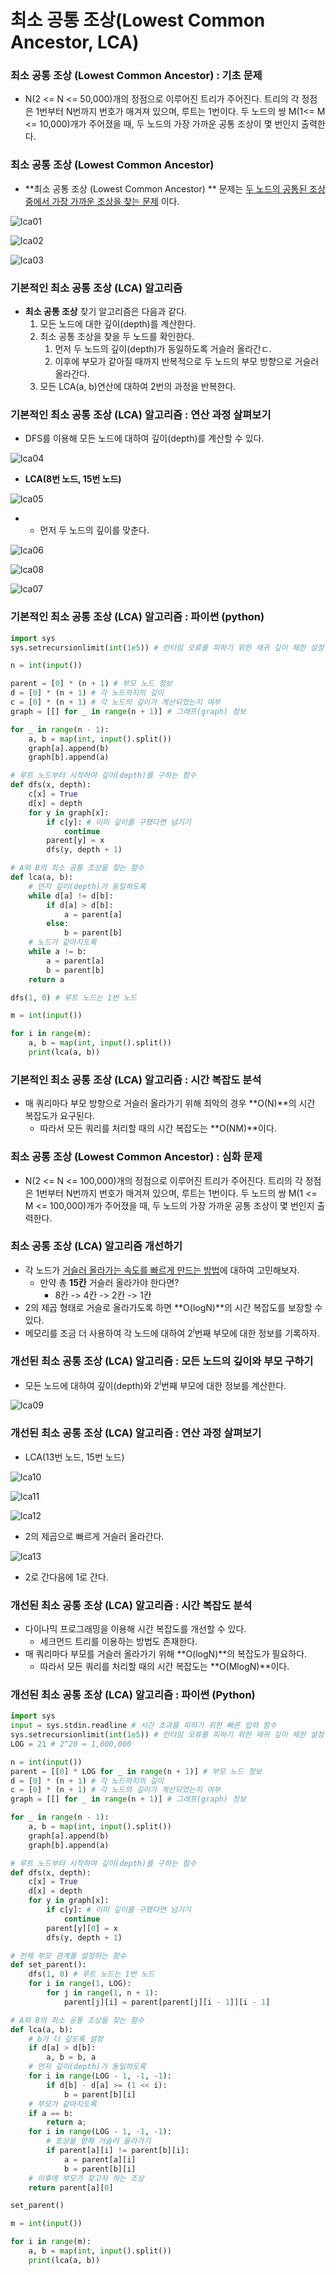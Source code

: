 # 최소 공통 조상(Lowest Common Ancestor, LCA) 

### 최소 공통 조상 (Lowest Common Ancestor) : 기초 문제

- N(2 <= N <= 50,000)개의 정점으로 이루어진 트리가 주어진다. 트리의 각 정점은 1번부터 N번까지 번호가 매겨져 있으며, 루트는 1번이다. 두 노드의 쌍 M(1<= M <= 10,000)개가 주어졌을 때, 두 노드의 가장 가까운 공통 조상이 몇 번인지  출력한다.

### 최소 공통 조상 (Lowest Common Ancestor) 

- **최소 공통 조상 (Lowest Common Ancestor) ** 문제는 <u>두 노드의 공통된 조상 중에서 가장 가까운 조상을 찾는 문제</u> 이다.

![lca01](./img/lca01.jpg)

![lca02](./img/lca02.jpg)

![lca03](./img/lca03.jpg)

### 기본적인 최소 공통 조상 (LCA) 알고리즘

- **최소 공통 조상** 찾기 알고리즘은 다음과 같다.
  1. 모든 노드에 대한 깊이(depth)를 계산한다.
  2. 최소 공통 조상을 찾을 두 노드를 확인한다.
     1. 먼저 두 노드의 깊이(depth)가 동일하도록 거슬러 올라간ㄷ.
     2. 이후에 부모가 같아질 때까지 반복적으로 두 노드의 부모 방향으로 거슬러 올라간다.
  3. 모든 LCA(a, b)연산에 대하여 2번의 과정을 반복한다.

### 기본적인 최소 공통 조상 (LCA) 알고리즘 : 연산 과정 살펴보기

- DFS를 이용해 모든 노드에 대하여 깊이(depth)를 계산할 수 있다.

![lca04](./img/lca04.jpg)

- **LCA(8번 노드, 15번 노드)**

![lca05](./img/lca05.jpg)

- - 먼저 두 노드의 깊이를 맞춘다.

![lca06](./img/lca06.jpg)

![lca08](./img/lca08.jpg)

![lca07](./img/lca07.jpg)

### 기본적인 최소 공통 조상 (LCA) 알고리즘 : 파이썬 (python)

```python
import sys
sys.setrecursionlimit(int(1e5)) # 런타임 오류를 피하기 위한 재귀 깊이 제한 설정

n = int(input())

parent = [0] * (n + 1) # 부모 노드 정보
d = [0] * (n + 1) # 각 노드까지의 깊이
c = [0] * (n + 1) # 각 노드의 깊이가 계산되었는지 여부
graph = [[] for _ in range(n + 1)] # 그래프(graph) 정보

for _ in range(n - 1):
    a, b = map(int, input().split())
    graph[a].append(b)
    graph[b].append(a)

# 루트 노드부터 시작하여 깊이(depth)를 구하는 함수
def dfs(x, depth):
    c[x] = True
    d[x] = depth
    for y in graph[x]:
        if c[y]: # 이미 깊이를 구했다면 넘기기
            continue
        parent[y] = x
        dfs(y, depth + 1)

# A와 B의 최소 공통 조상을 찾는 함수
def lca(a, b):
    # 먼저 깊이(depth)가 동일하도록
    while d[a] != d[b]:
        if d[a] > d[b]:
            a = parent[a]
        else:
            b = parent[b]
    # 노드가 같아지도록
    while a != b:
        a = parent[a]
        b = parent[b]
    return a

dfs(1, 0) # 루트 노드는 1번 노드

m = int(input())

for i in range(m):
    a, b = map(int, input().split())
    print(lca(a, b))
```

### 기본적인 최소 공통 조상 (LCA) 알고리즘 : 시간 복잡도 분석

- 매 쿼리마다 부모 방향으로 거슬러 올라가기 위해 최악의 경우 **O(N)**의 시간 복잡도가 요구된다.
  - 따라서 모든 쿼리를 처리할 때의 시간 복잡도는 **O(NM)**이다.

### 최소 공통 조상 (Lowest Common Ancestor) : 심화 문제

- N(2 <= N <= 100,000)개의 정점으로 이루어진 트리가 주어진다. 트리의 각 정점은 1번부터 N번까지 번호가 매겨져 있으며, 루트는 1번이다. 두 노드의 쌍 M(1 <= M <= 100,000)개가 주어졌을 때, 두 노드의 가장 가까운 공통 조상이 몇 번인지 출력한다.

### 최소 공통 조상 (LCA) 알고리즘 개선하기

- 각 노드가 <u>거슬러 올라가는 속도를 빠르게 만드는 방법</u>에 대하여 고민해보자.
  - 만약 총 **15칸** 거슬러 올라가야 한다면?
    - 8칸 -> 4칸 -> 2칸 -> 1칸
- 2의 제곱 형태로 거슬로 올라가도록 하면 **O(logN)**의 시간 복잡도를 보장할 수 있다.
- 메모리를 조금 더 사용하여 각 노드에 대하여 2<sup>_i_</sup>번째 부모에 대한 정보를 기록하자.

### 개선된 최소 공통 조상 (LCA) 알고리즘 : 모든 노드의 깊이와 부모 구하기

- 모든 노드에 대하여 깊이(depth)와 2<sup>_i_</sup>번째 부모에 대한 정보를 계산한다.

![lca09](./img/lca09.jpg)

### 개선된 최소 공통 조상 (LCA) 알고리즘 : 연산 과정 살펴보기

- LCA(13번 노드, 15번 노드)

![lca10](./img/lca10.jpg)

![lca11](./img/lca11.jpg)

![lca12](./img/lca12.jpg)

- 2의 제곱으로 빠르게 거슬러 올라간다.

![lca13](./img/lca13.jpg)

- 2로 간다음에 1로 간다.

### 개선된 최소 공통 조상 (LCA) 알고리즘 : 시간 복잡도 분석

- 다이나믹 프로그래밍을 이용해 시간 복잡도를 개선할 수 있다.
  - 세크먼드 트리를 이용하는 방법도 존재한다.
- 매 쿼리마다 부모를 거슬러 올라가기 위해 **O(logN)**의 복잡도가 필요하다.
  - 따라서 모든 쿼리를 처리할 때의 시간 복잡도는 **O(MlogN)**이다.

### 개선된 최소 공통 조상 (LCA) 알고리즘 : 파이썬 (Python)

```python
import sys
input = sys.stdin.readline # 시간 초과를 피하기 위한 빠른 입력 함수
sys.setrecursionlimit(int(1e5)) # 런타임 오류를 피하기 위한 재귀 깊이 제한 설정
LOG = 21 # 2^20 = 1,000,000

n = int(input())
parent = [[0] * LOG for _ in range(n + 1)] # 부모 노드 정보
d = [0] * (n + 1) # 각 노드까지의 깊이
c = [0] * (n + 1) # 각 노드의 깊이가 계산되었는지 여부
graph = [[] for _ in range(n + 1)] # 그래프(graph) 정보

for _ in range(n - 1):
    a, b = map(int, input().split())
    graph[a].append(b)
    graph[b].append(a)

# 루트 노드부터 시작하여 깊이(depth)를 구하는 함수
def dfs(x, depth):
    c[x] = True
    d[x] = depth
    for y in graph[x]:
        if c[y]: # 이미 깊이를 구했다면 넘기기
            continue
        parent[y][0] = x
        dfs(y, depth + 1)

# 전체 부모 관계를 설정하는 함수
def set_parent():
    dfs(1, 0) # 루트 노드는 1번 노드
    for i in range(1, LOG):
        for j in range(1, n + 1):
            parent[j][i] = parent[parent[j][i - 1]][i - 1]

# A와 B의 최소 공통 조상을 찾는 함수
def lca(a, b):
    # b가 더 깊도록 설정
    if d[a] > d[b]:
        a, b = b, a
    # 먼저 깊이(depth)가 동일하도록
    for i in range(LOG - 1, -1, -1):
        if d[b] - d[a] >= (1 << i):
            b = parent[b][i]
    # 부모가 같아지도록
    if a == b:
        return a;
    for i in range(LOG - 1, -1, -1):
        # 조상을 향해 거슬러 올라가기
        if parent[a][i] != parent[b][i]:
            a = parent[a][i]
            b = parent[b][i]
    # 이후에 부모가 찾고자 하는 조상
    return parent[a][0]

set_parent()

m = int(input())

for i in range(m):
    a, b = map(int, input().split())
    print(lca(a, b))
```

